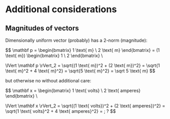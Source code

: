 # Additional considerations

## Magnitudes of vectors

Dimensionally uniform vector (probably) has a 2-norm (magnitude):

$$
\mathbf p
= \begin{bmatrix}
1 \text{ m} \\ 2 \text{ m}
\end{bmatrix}
= (1 \text{ m})
\begin{bmatrix}
1 \\ 2
\end{bmatrix} \\

\lVert \mathbf p \rVert_2
= \sqrt{(1 \text{ m})^2 + (2 \text{ m})^2}
= \sqrt{1 \text{ m}^2 + 4 \text{ m}^2}
= \sqrt{5 \text{ m}^2}
= \sqrt 5 \text{ m}
$$

but otherwise no without additional care:

$$
\mathbf x
= \begin{bmatrix}
1 \text{ volts} \\ 2 \text{ amperes}
\end{bmatrix} \\

\lVert \mathbf x \rVert_2
= \sqrt{(1 \text{ volts})^2 + (2 \text{ amperes})^2}
= \sqrt{1 \text{ volts}^2 + 4 \text{ amperes}^2}
= \; ?
$$
<!-- pp. 7–9 -->
